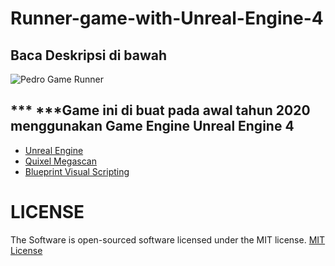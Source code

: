 # Runner-game-with-Unreal-Engine-4
 ## Baca Deskripsi di bawah

![Pedro Game Runner](https://user-images.githubusercontent.com/59316805/132381396-7b7c3796-bfee-42bd-ba0a-7d15dfb730e6.png)


 ## *** ***Game ini di buat pada awal tahun 2020 menggunakan Game Engine Unreal Engine 4
 - [Unreal Engine ](https://www.unrealengine.com/en-US/)
 - [Quixel Megascan](https://quixel.com/megascans/)
 - [Blueprint Visual Scripting](https://docs.unrealengine.com/4.27/en-US/ProgrammingAndScripting/Blueprints/)




# LICENSE ##

The Software is open-sourced software licensed under the MIT license. [MIT License](https://github.com/Pedro-korwa/Runner-game-with-Unreal-Engine-4/blob/master/LICENSE)

 
